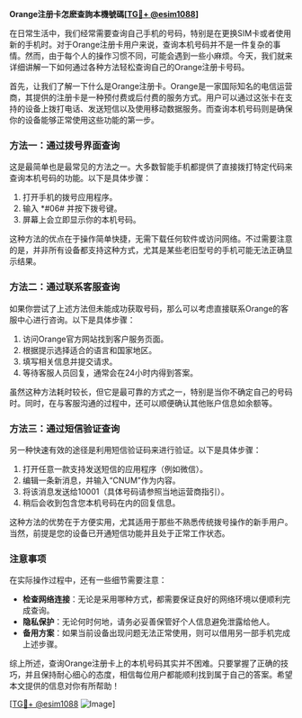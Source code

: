 **Orange注册卡怎麽查詢本機號碼[[TG💪+ @esim1088](https://t.me/s/esim1088)]**

在日常生活中，我们经常需要查询自己手机的号码，特别是在更换SIM卡或者使用新的手机时。对于Orange注册卡用户来说，查询本机号码并不是一件复杂的事情。然而，由于每个人的操作习惯不同，可能会遇到一些小麻烦。今天，我们就来详细讲解一下如何通过各种方法轻松查询自己的Orange注册卡号码。

首先，让我们了解一下什么是Orange注册卡。Orange是一家国际知名的电信运营商，其提供的注册卡是一种预付费或后付费的服务方式。用户可以通过这张卡在支持的设备上拨打电话、发送短信以及使用移动数据服务。而查询本机号码则是确保你的设备能够正常使用这些功能的第一步。

### 方法一：通过拨号界面查询

这是最简单也是最常见的方法之一。大多数智能手机都提供了直接拨打特定代码来查询本机号码的功能。以下是具体步骤：

1. 打开手机的拨号应用程序。
2. 输入 *#06# 并按下拨号键。
3. 屏幕上会立即显示你的本机号码。

这种方法的优点在于操作简单快捷，无需下载任何软件或访问网络。不过需要注意的是，并非所有设备都支持这种方式，尤其是某些老旧型号的手机可能无法正确显示结果。

### 方法二：通过联系客服查询

如果你尝试了上述方法但未能成功获取号码，那么可以考虑直接联系Orange的客服中心进行咨询。以下是具体步骤：

1. 访问Orange官方网站找到客户服务页面。
2. 根据提示选择适合的语言和国家地区。
3. 填写相关信息并提交请求。
4. 等待客服人员回复，通常会在24小时内得到答案。

虽然这种方法耗时较长，但它是最可靠的方式之一，特别是当你不确定自己的号码时。同时，在与客服沟通的过程中，还可以顺便确认其他账户信息如余额等。

### 方法三：通过短信验证查询

另一种快速有效的途径是利用短信验证码来进行验证。以下是具体步骤：

1. 打开任意一款支持发送短信的应用程序（例如微信）。
2. 编辑一条新消息，并输入“CNUM”作为内容。
3. 将该消息发送给10001（具体号码请参照当地运营商指引）。
4. 稍后会收到包含您本机号码在内的回复信息。

这种方法的优势在于方便实用，尤其适用于那些不熟悉传统拨号操作的新手用户。当然，前提是您的设备已开通短信功能并且处于正常工作状态。

### 注意事项

在实际操作过程中，还有一些细节需要注意：

- **检查网络连接**：无论是采用哪种方式，都需要保证良好的网络环境以便顺利完成查询。
- **隐私保护**：无论何时何地，请务必妥善保管好个人信息避免泄露给他人。
- **备用方案**：如果当前设备出现问题无法正常使用，则可以借用另一部手机完成上述步骤。

综上所述，查询Orange注册卡上的本机号码其实并不困难。只要掌握了正确的技巧，并且保持耐心细心的态度，相信每位用户都能顺利找到属于自己的答案。希望本文提供的信息对你有所帮助！

[[TG💪+ @esim1088](https://t.me/s/esim1088) ![Image](https://i.postimg.cc/4NQfJmqS/Snipaste-2025-05-13-00-14-12.png)]